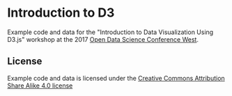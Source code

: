 # Introduction to D3

Example code and data for the "Introduction to Data Visualization Using D3.js" workshop at
the 2017 [Open Data Science Conference West](https://odsc.com/california).

## License

Example code and data is licensed under the
[Creative Commons Attribution Share Alike 4.0 license](https://choosealicense.com/licenses/cc-by-sa-4.0/)
